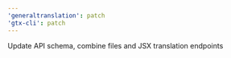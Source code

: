 ```yaml
---
'generaltranslation': patch
'gtx-cli': patch
---
```


Update API schema, combine files and JSX translation endpoints
